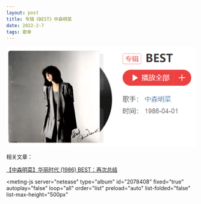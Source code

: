 ```yaml
---
layout: post
title: 专辑《BEST》中森明菜
date: 2022-2-7
tags: 歌单
---
```


![](/img/bestakn.png)

相关文章：

<a href="https://www.bilibili.com/read/cv9845064" target="_blank">【中森明菜】华丽时代 (1986) BEST：再次总结</a>


<style>
    @import url(https://cdn.jsdelivr.net/npm/aplayer/dist/APlayer.min.css);
</style>
<script src="https://cdn.jsdelivr.net/npm/aplayer/dist/APlayer.min.js"></script>
<script src="https://cdn.jsdelivr.net/npm/meting@2.0.1/dist/Meting.min.js"></script>
<meting-js 
	server="netease" 
	type="album" 
	id="2078408"
	fixed="true" 
	autoplay="false"
	loop="all"
	order="list"
	preload="auto"
	list-folded="false"
	list-max-height="500px" 

></meting-js>
